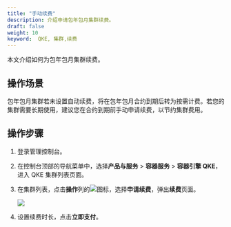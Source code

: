 ```yaml
---
title: "手动续费"
description: 介绍申请包年包月集群续费。
draft: false
weight: 10
keyword:  QKE, 集群,续费
---
```


本文介绍如何为包年包月集群续费。

## 操作场景

包年包月集群若未设置自动续费，将在包年包月合约到期后转为按需计费。若您的集群需要长期使用，建议您在合约到期前手动申请续费，以节约集群费用。

## 操作步骤

1. 登录管理控制台。

2. 在控制台顶部的导航菜单中，选择**产品与服务** > **容器服务** > **容器引擎 QKE**，进入 QKE 集群列表页面。

3. 在集群列表，点击**操作**列的<img src="../../../_images/cluster_operation_more.png"/>图标，选择**申请续费**，弹出**续费**页面。

   <img src="../../../_images/continue_order.png"/>

4. 设置续费时长，点击**立即支付**。

 
